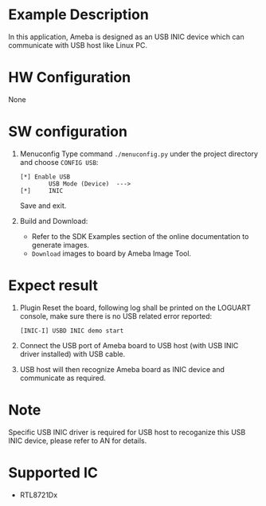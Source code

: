 # Example Description

In this application, Ameba is designed as an USB INIC device which can communicate with USB host like Linux PC.

# HW Configuration

None

# SW configuration

1. Menuconfig
	Type command `./menuconfig.py` under the project directory and choose `CONFIG USB`:
	```
	[*] Enable USB
			USB Mode (Device)  --->
	[*] 	INIC
	```
	Save and exit.

2. Build and Download:
   * Refer to the SDK Examples section of the online documentation to generate images.
   * `Download` images to board by Ameba Image Tool.

# Expect result

1. Plugin Reset the board, following log shall be printed on the LOGUART console, make sure there is no USB related error reported:
	```
	[INIC-I] USBD INIC demo start
	```

2. Connect the USB port of Ameba board to USB host (with USB INIC driver installed) with USB cable.

3. USB host will then recognize Ameba board as INIC device and communicate as required.

# Note

Specific USB INIC driver is required for USB host to recoganize this USB INIC device, please refer to AN for details.

# Supported IC

- RTL8721Dx
